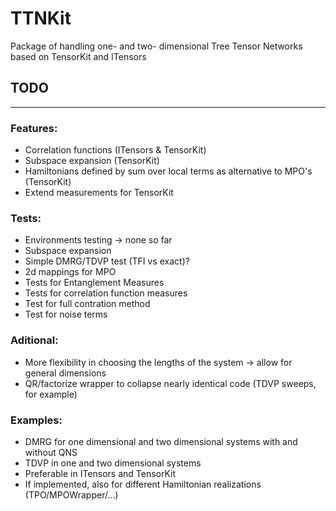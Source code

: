 # TTNKit
Package of handling one- and two- dimensional Tree Tensor Networks based on TensorKit and ITensors


## TODO

---

### Features:

- Correlation functions (ITensors & TensorKit)
- Subspace expansion (TensorKit)
- Hamiltonians defined by sum over local terms as alternative to MPO's (TensorKit)
- Extend measurements for TensorKit

### Tests:

- Environments testing ->  none so far
- Subspace expansion
- Simple DMRG/TDVP test (TFI vs exact)?
- 2d mappings for MPO
- Tests for Entanglement Measures
- Tests for correlation function measures
- Test for full contration method
- Test for noise terms

### Aditional:

- More flexibility in choosing the lengths of the system -> allow for general dimensions
- QR/factorize wrapper to collapse nearly identical code (TDVP sweeps, for example)
     
### Examples:

- DMRG for one dimensional and two dimensional systems with and without QNS
- TDVP in one and two dimensional systems
- Preferable in ITensors and TensorKit
- If implemented, also for different Hamiltonian realizations (TPO/MPOWrapper/...)
